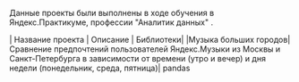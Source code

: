 Данные проекты были выполнены в ходе обучения в Яндекс.Практикуме, профессии "Аналитик данных" .

| Название проекта     | Описание	                                                                                                                                                          | Библиотеки|
|Музыка больших городов|	Сравнение предпочтений пользователей Яндекс.Музыки из Москвы и Санкт-Петербурга в зависимости от времени (утро и вечер) и дня недели (понедельник, среда, пятница)|	pandas
